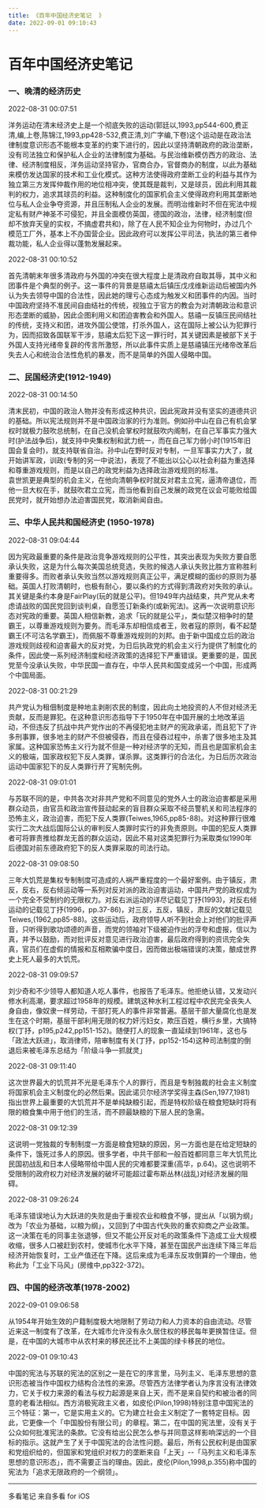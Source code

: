 ```yaml
---
title: 《百年中国经济史笔记  》
date: 2022-09-01 09:10:43
---
```


# 百年中国经济史笔记  

  


###   一、晚清的经济历史  
  
  2022-08-31 00:07:51  
  
  洋务运动在清末经济史上是一个彻底失败的运动(郭廷以,1993,pp544-600,费正清,编,上卷,陈锦江,1993,pp428-532,费正清,刘广字编,下卷)这个运动是在政治法律制度意识形态不能根本变革的约束下进行的，因此以坚持清朝政府的政治垄断，没有司法独立和保护私人企业的法律制度为基础。与民治维新模仿西方的政治、法律、经济制度相反，洋务运动坚持官办，官商合办，官督商办的制度，以此为基础来模仿发达国家的技术和工业化模式。这种方法使得政府垄断工业的利益与其作为独立第三方发挥仲裁作用的地位相冲突，使其既是裁判，又是球员，因此利用其裁判的权力，追求其球员的利益。这种制度化的国家机会主义使得政府利用其垄断地位与私人企业争夺资源，并且压制私人企业的发展。而明治维新时不但在宪法中规定私有财产神圣不可侵犯，并且全面模仿英国，德国的政治，法律，经济制度(但却不放弃天皇的实权，不搞虚君共和)，除了在人民不知企业为何物时，办过几个模范工厂外，基本上不办国营企业。因此政府可以发挥公平司法，执法的第三者仲裁功能，私人企业得以蓬勃发展起来。  
  
  2022-08-31 00:10:52  
  
  首先清朝末年很多清政府与外国的冲突在很大程度上是清政府自取其辱，其中义和团事件是个典型的例子。这一事件的背景是慈禧太后镇压戊戌维新运动后被国内外认为失去领导中国的合法性，因此她的理亏心态成为触发义和团事件的内因。当时中国政府坚持不准民间自由结社的传统，视独立于官方的教会为对清朝政治和意识形态垄断的威胁，因此企图利用义和团迫害教会和外国人。慈禧一反镇压民间结社的传统，支持义和团，进攻外国公使馆，打杀外国人，这在国际上被公认为犯罪行为，因而招致各国联军干涉，慈禧太后犯下这一罪行时，其关键因素是被部下关于外国人支持光绪帝复辟的传言所激怒，所以此事件实质上是慈禧镇压光绪帝改革后失去人心和统治合法性危机的暴发，而不是简单的外国人侵略中国。  
  


###   二、民国经济史(1912-1949)  
  
  2022-08-31 00:14:50  
  
  清末民初，中国的政治人物并没有形成这种共识，因此宪政并没有坚实的道德共识的基础。所以宪法规则并不是中国政治家的行为准则。例如孙中山在自己有机会掌权时就极力鼓吹总统制，在自己没机会掌权时就鼓吹内阁制，在自己军事实力强大时(护法战争后)，就支持中央集权制和武力统一，而在自己军力弱小时(1915年旧国会复会时)，就支持联省自治。孙中山在野时反对专制，一旦军事实力大了，就开始讲军政，训政(专制的另一中说法)，表现了不能出以公心以社会利益为重选择和尊重游戏规则，而是以自己的政党利益为选择政治游戏规则的标准。  
  袁世凯更是典型的机会主义，在他向清朝争权时就反对君主立宪，逼清帝退位，而他一旦大权在手，就鼓吹君立立宪，而当他看到自己发展的政党在议会可能败给国民党时，就开始想办法迫害国民党，取消新闻自由。  
  


###   三、中华人民共和国经济史 (1950-1978)  
  
  2022-08-31 09:04:44  
  
  因为宪政最重要的条件是政治竞争游戏规则的公平性，其突出表现为失败方要自愿承认失败，这是为什么每次美国总统竞选，失败的候选人承认失败比胜方宣称胜利重要得多。而败者承认失败当然以游戏规则真正公平，满足模糊的面纱的原则为基础。英国人打败清朝时，也极有耐心，要以条约的方式得到清政府对失败的承认。其关键是条约本身是FairPlay(玩的就是公平)。但1949年内战结束，共产党从未考虑请战败的国民党回到谈判桌，自愿签订新条约(或新宪法)。这再一次说明意识形态对宪政的重要。英国人相信新教，追求「玩的就是公平」，类似楚汉相争时的楚霸王，以尊重游戏规则为要务。而毛泽东却相信成者王，败者寇的原则，看不起楚霸王(不可沽名学霸王)，而佩服不尊重游戏规则的刘邦。由于新中国成立后的政治游戏规则歧视和迫害最大的反对党，为日后执政党的机会主义行为提供了制度化的条件，因此使一系列经济制度和经济政策的选择犯下严重错误。更重要的是，国民党至今没承认失败，中华民国一直存在，中华人民共和国变成另一个中国，形成两个中国局面。  
  
  2022-08-31 00:21:29  
  
  共产党认为租佃制度是种地主剥削农民的制度，因此向土地投资的人不但对经济无贡献，反而是罪犯。在这种意识形态指导下于1950年在中国开展的土地改革运动，不但违反了抗战中共产党作出的不再侵犯地主财产的宪政承诺，而且犯下了许多刑事罪，很多地主的财产不但被侵吞，而且在侵吞过程中，杀害了很多地主及其家属。这种国家恐怖主义行为就不但是一种对经济学的无知，而且也是国家机会主义的极端，国家政权犯下反人类罪，谋杀罪。这类罪行的合法化，为日后历次政治运动中国家犯下的反人类罪行开了宪制先例。  
  
  2022-08-31 09:01:01  
  
  与苏联不同的是，中共各次对非共产党和不同意见的党外人士的政治迫害都是采用群众动员，由官员和政治宣传鼓动起来的盲目群众采取不经员警机关和司法程序的恐怖主义，政治迫害，而犯下反人类罪(Teiwes,1965,pp85-88)。对这种罪行很难实行二次大战后国际公认的审判反人类罪时实行的非免责原则。中国的犯反人类罪者可将罪责推给群龙无首的群众运动，因此不易对这类犯罪行为采取类似1990年后德国对前东德政府犯下的反人类罪采取的司法行动。  
  
  2022-08-31 09:08:50  
  
  三年大饥荒是集权专制制度可造成的人祸严重程度的一个最好案例。由于镇反，肃反，反右，反右倾运动等一系列对反对派的政治迫害运动，中国共产党的政权成为一个完全不受制约的无限权力。对反右派运动的详尽记载见丁抒(1993)，对反右倾运动的记载见丁抒(1996，pp.37-86)，对三反，五反，镇反，肃反的文献记载见Teiwes,(1962,pp85-88)。这些运动后，政府领导人听不到社会上对他们的批评声音，只听得到歌功颂德的声音，而党的领袖对下级被迫作出的浮夸和虚报，信以为真，并予以鼓励，而对批评反对意见进行政治迫害，最后政府得到的资讯完全失真，官员们在虚假的情报和互相欺骗中度日，因而做出极端错误的决策，酿成世界史上死人最多的大饥荒。  
  
  2022-08-31 09:09:57  
  
  刘少奇和不少领导人都知道人吃人事件，也报告了毛泽东。他拒绝认错，又发动兴修水利高潮，要求超过1958年的规模。建筑这种水利工程过程中农民完全丧失人身自由，像奴隶一样劳动，干部打死人的事件非常普遍。基层干部大量腐化也是发生在这个时期，基层干部利用无限的权力奸污妇女，欺压百姓，横行乡里，大搞特权(丁抒，p195,p242,pp151-152)。随便打人的现象一直延续到1961年，这也与「政法大跃进」，取消律师，陪审制度有关(丁抒，pp152-154)这种司法制度的倒退后来被毛泽东总结为「阶级斗争一抓就灵」  
  
  2022-08-31 09:11:40  
  
  这次世界最大的饥荒并不光是毛泽东个人的罪行，而且是专制独裁的社会主义制度将国家机会主义制度化的必然后果。因此诺贝尔经济学奖得主森(Sen,1977,1981)指出世界上最重要的大饥荒并不是单纯缺粮引起，而是特权阶级在粮食短缺时将有限的粮食集中用于他们的生活，而不顾最缺粮的下层人民的急需。  
  
  2022-08-31 09:12:39  
  
  这说明一党独裁的专制制度一方面是粮食短缺的原因，另一方面也是在给定短缺的条件下，饿死过多人的原因。很多学者，中共干部和一般百姓都同意三年大饥荒比民国初战乱和日本人侵略带给中国人民的灾难都要深重(高华，p.64)。这也说明不受限制的政府权力对经济发展的破坏可能超过霍布斯丛林(战乱)对经济发展的阻碍。  
  
  2022-08-31 09:26:24  
  
  毛泽东错误地认为大跃进的失败是由于重视农业和粮食不够，提出从「以钢为纲」改为「农业为基础，以粮为纲」，又回到了中国古代失败的重农抑商之产业政策。这一决策在毛的同事主张退够，但又不能公开反对毛的政策条件下造成工业大规模收缩，很多人口被赶到农村，使城市化水平下降，甚至在国民产出连续下降三年后经济开始恢复时，工业产值还在下降。这后来成为毛泽东反攻倒算的一个理由，他称此为「工业下马风」(房维中,pp322-372)。  
  


###   四、中国的经济改革(1978-2002)  
  
  2022-09-01 09:06:58  
  
  从1954年开始生效的户籍制度极大地限制了劳动力和人力资本的自由流动。尽管近来这一制度有了改革，在大城市允许没有永久居住权的移民每年更换暂住证。但是，在中国的大城市中从农村来的移民还比不上美国的绿卡移民的地位。  
  
  2022-09-01 09:10:43  
  
  中国的宪法与苏联的宪法的区别之一是在它的序言里，马列主义、毛泽东思想的意识形态被当作中国权力结构合法性的来源。尽管西方法律学者认为序言没有法律效力，它关于权力来源的看法与权力起源是来自上天，而不是来自契约和被治者的同意的老看法相似。西方消极宪政主义者，如皮伦(Pilon,1998)特别注意中国宪法的三个特征：第一，它是实用主义的。它为建立社会主义制定了一套特定目标。因此，它更像一个「中国股份有限公司」的章程。第二，在中国的宪法里，没有关于公众如何批准宪法的条款。它没有给出公民怎么参与并同意这样影响深远的一个目标的指示。这就产生了关于中国宪法的合法性问题。最后，所有公民权利是由国家和党组织给的，但国家和党组织对权力的垄断来自「上天」--「马列主义和毛泽东思想的意识形态」，而不需要正当的理由。因此，皮伦(Pilon,1998,p.355)称中国的宪法为「追求无限政府的一个纲领」。  
  
---

  多看笔记 来自多看 for iOS

